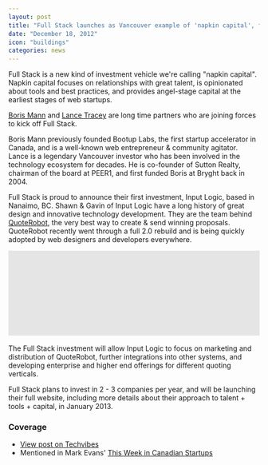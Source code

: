```yaml
---
layout: post
title: "Full Stack launches as Vancouver example of 'napkin capital', funds QuoteRobot team"
date: "December 18, 2012"
icon: "buildings"
categories: news
---
```


<p class="intro">Full Stack is a new kind of investment vehicle we're calling "napkin capital". Napkin capital focuses on relationships with great talent, is opinionated about tools and best practices, and provides angel-stage capital at the earliest stages of web startups.</p>

<p><a href="http://angel.co/borismann">Boris Mann</a> and <a href="https://angel.co/elty-1">Lance Tracey</a> are long time partners who are joining forces to kick off Full Stack.</p>

<p>Boris Mann previously founded Bootup Labs, the first startup accelerator in Canada, and is a well-known web entrepreneur & community agitator. Lance is a legendary Vancouver investor who has been involved in the technology ecosystem for decades. He is co-founder of Sutton Realty, chairman of the board at PEER1, and first funded Boris at Bryght back in 2004.</p>

<p>Full Stack is proud to announce their first investment, Input Logic, based in Nanaimo, BC. Shawn & Gavin of Input Logic have a long history of great design and innovative technology development. They are the team behind <a href="https://angel.co/quoterobot">QuoteRobot</a>, the very best way to create & send winning proposals. QuoteRobot recently went through a full 2.0 rebuild and is being quickly adopted by web designers and developers everywhere.</p>

<img src="images/img-placeholder.png" />

<p>The Full Stack investment will allow Input Logic to focus on marketing and distribution of QuoteRobot, further integrations into other systems, and developing enterprise and higher end offerings for different quoting verticals.</p>

<p>Full Stack plans to invest in 2 - 3 companies per year, and will be launching their full website, including more details about their approach to talent + tools + capital, in January 2013.</p>

### Coverage
<ul>
<li><a href="http://www.techvibes.com/blog/napkin-capital-full-stack-2012-12-18">View post on Techvibes</a></li>
<li>Mentioned in Mark Evans' <a href="http://us2.campaign-archive1.com/?u=24393bb878c6ebb7cb77f5532&id=0602b1d756">This Week in Canadian Startups</a></li>
</ul>